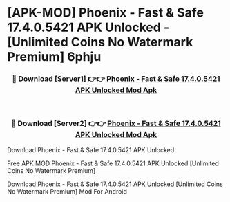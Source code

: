 # [APK-MOD] Phoenix - Fast & Safe 17.4.0.5421 APK Unlocked - [Unlimited Coins No Watermark Premium] 6phju



<div align="center">
<h3>🔴 Download [Server1] 👉👉 <a href="https://momento.my/?title=Phoenix_-_Fast_&_Safe_17.4.0.5421_APK_Unlocked">Phoenix - Fast & Safe 17.4.0.5421 APK Unlocked Mod Apk</a></h3><br>

<h3>🔴 Download [Server2] 👉👉 <a href="https://momento.my/?title=Phoenix_-_Fast_&_Safe_17.4.0.5421_APK_Unlocked">Phoenix - Fast & Safe 17.4.0.5421 APK Unlocked Mod Apk</a></h3>
</div>



Download Phoenix - Fast & Safe 17.4.0.5421 APK Unlocked 

Free APK MOD Phoenix - Fast & Safe 17.4.0.5421 APK Unlocked [Unlimited Coins No Watermark Premium]

Download Phoenix - Fast & Safe 17.4.0.5421 APK Unlocked [Unlimited Coins No Watermark Premium] Mod For Android
